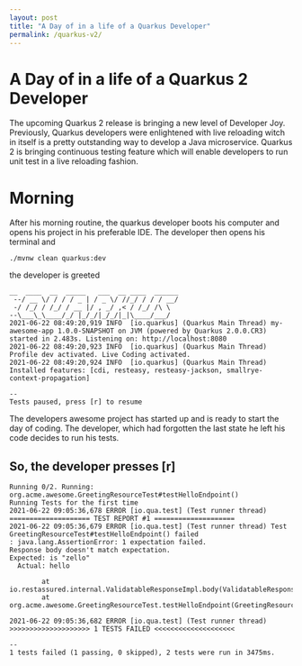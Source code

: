 ```yaml
---
layout: post
title: "A Day of in a life of a Quarkus Developer"
permalink: /quarkus-v2/
---
```


# A Day of in a life of a Quarkus 2 Developer

The upcoming Quarkus 2 release is bringing a new level of Developer Joy.
Previously, Quarkus developers were enlightened with live reloading witch in itself is a pretty outstanding way to develop a Java microservice.
Quarkus 2 is bringing continuous testing feature which will enable developers to run unit test in a live reloading fashion.

# Morning

After his morning routine, the quarkus developer boots his computer and opens his project in his preferable IDE.
The developer then opens his terminal and

``./mvnw clean quarkus:dev``

the developer is greeted

```
__  ____  __  _____   ___  __ ____  ______
 --/ __ \/ / / / _ | / _ \/ //_/ / / / __/
 -/ /_/ / /_/ / __ |/ , _/ ,< / /_/ /\ \
--\___\_\____/_/ |_/_/|_/_/|_|\____/___/
2021-06-22 08:49:20,919 INFO  [io.quarkus] (Quarkus Main Thread) my-awesome-app 1.0.0-SNAPSHOT on JVM (powered by Quarkus 2.0.0.CR3) started in 2.483s. Listening on: http://localhost:8080
2021-06-22 08:49:20,923 INFO  [io.quarkus] (Quarkus Main Thread) Profile dev activated. Live Coding activated.
2021-06-22 08:49:20,924 INFO  [io.quarkus] (Quarkus Main Thread) Installed features: [cdi, resteasy, resteasy-jackson, smallrye-context-propagation]

--
Tests paused, press [r] to resume
```

The developers awesome project has started up and is ready to start the day of coding. 
The developer, which had forgotten the last state he left his code decides to run his tests.

## So, the developer presses **[r]**

```
Running 0/2. Running: org.acme.awesome.GreetingResourceTest#testHelloEndpoint()
Running Tests for the first time
2021-06-22 09:05:36,678 ERROR [io.qua.test] (Test runner thread) ==================== TEST REPORT #1 ====================
2021-06-22 09:05:36,679 ERROR [io.qua.test] (Test runner thread) Test GreetingResourceTest#testHelloEndpoint() failed 
: java.lang.AssertionError: 1 expectation failed.
Response body doesn't match expectation.
Expected: is "zello"
  Actual: hello

        at io.restassured.internal.ValidatableResponseImpl.body(ValidatableResponseImpl.groovy)
        at org.acme.awesome.GreetingResourceTest.testHelloEndpoint(GreetingResourceTest.java:21)

2021-06-22 09:05:36,682 ERROR [io.qua.test] (Test runner thread) >>>>>>>>>>>>>>>>>>>> 1 TESTS FAILED <<<<<<<<<<<<<<<<<<<<

--
1 tests failed (1 passing, 0 skipped), 2 tests were run in 3475ms.

```

